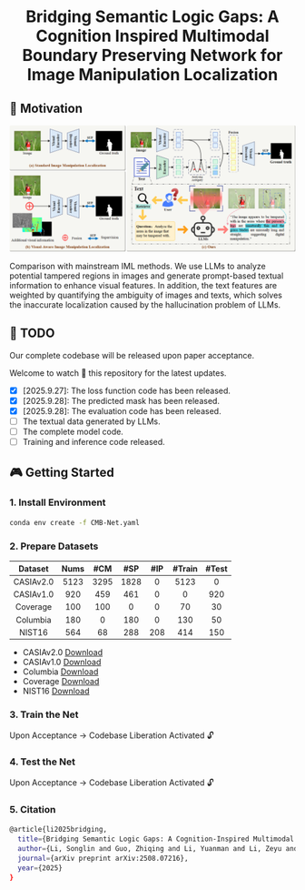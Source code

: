 # <center> Bridging Semantic Logic Gaps: A Cognition Inspired Multimodal Boundary Preserving Network for Image Manipulation Localization

## 🚀 Motivation

![image](motivation.png)

Comparison with mainstream IML methods. We use LLMs to analyze potential tampered regions in images and generate prompt-based textual information to enhance visual features. In addition, the text features are weighted by quantifying the ambiguity of images and texts, which solves the inaccurate localization caused by the hallucination problem of LLMs.


## 📆 TODO
Our complete codebase will be released upon paper acceptance.

Welcome to watch 👀 this repository for the latest updates.

- [x] [2025.9.27]: The loss function code has been released.
- [x] [2025.9.28]: The predicted mask has been released.
- [x] [2025.9.28]: The evaluation code has been released.
- [ ] The textual data generated by LLMs.
- [ ] The complete model code.
- [ ] Training and inference code released.

## 🎮 Getting Started

### 1. Install Environment

```bash
conda env create -f CMB-Net.yaml
```


### 2. Prepare Datasets
| Dataset     | Nums        |  #CM          | #SP          | #IP          |  #Train          |  #Test          | 
| :----:      |    :----:   |         :----:|:----:        |    :----:    |         :----:   |         :----:  |
| CASIAv2.0   | 5123        | 3295          |1828          |    0         |        5123      |        0        |
| CASIAv1.0   | 920         | 459           |461           |    0         |        0         |        920      |
| Coverage    | 100         | 100           |0             |    0         |        70        |        30       |
| Columbia    | 180         | 0             |180           |    0         |         130      |        50       |
| NIST16      | 564         | 68            |288           |    208       |        414       |        150      |


- CASIAv2.0 [Download](https://github.com/SunnyHaze/IML-Dataset-Corrections)
- CASIAv1.0 [Download](https://github.com/SunnyHaze/IML-Dataset-Corrections)
- Columbia  [Download](https://www.ee.columbia.edu/ln/dvmm/downloads/authsplcuncmp/)
- Coverage  [Download](https://github.com/wenbihan/coverage?tab=readme-ov-file)
- NIST16    [Download](https://mfc.nist.gov/users/sign_in)

### 3. Train the Net

Upon Acceptance -> Codebase Liberation Activated 🔓

### 4. Test the Net

Upon Acceptance -> Codebase Liberation Activated 🔓

### 5. Citation
```bash
@article{li2025bridging,
  title={Bridging Semantic Logic Gaps: A Cognition-Inspired Multimodal Boundary-Preserving Network for Image Manipulation Localization},
  author={Li, Songlin and Guo, Zhiqing and Li, Yuanman and Li, Zeyu and Diao, Yunfeng and Yang, Gaobo and Wang, Liejun},
  journal={arXiv preprint arXiv:2508.07216},
  year={2025}
}
```
